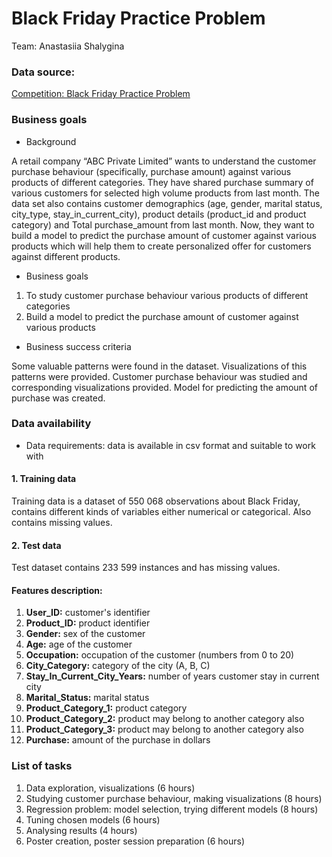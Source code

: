 # Black Friday Practice Problem

Team: Anastasiia Shalygina

### Data source:

[Competition: Black Friday Practice
Problem](https://datahack.analyticsvidhya.com/contest/black-friday/)

### Business goals

* Background 

A retail company “ABC Private Limited” wants to understand the
customer purchase behaviour (specifically, purchase amount) against various
products of different categories. They have shared purchase summary of various
customers for selected high volume products from last month. The data set also
contains customer demographics (age, gender, marital status, city_type,
stay_in_current_city), product details (product_id and product category) and
Total purchase_amount from last month. Now, they want to build a model to
predict the purchase amount of customer against various products which will help
them to create personalized offer for customers against different products.

* Business goals


1. To study customer purchase behaviour various products of
different categories
2. Build a model to predict the purchase amount of customer
against various products


* Business success criteria

Some valuable patterns
were found in the dataset. Visualizations of this patterns were provided.
Customer purchase behaviour was studied and corresponding visualizations
provided. Model for predicting the amount of purchase was created.

### Data availability

* Data requirements: data is available in csv format and suitable to work with

#### 1. Training data

Training data is a dataset of 550 068 observations about Black Friday, contains
different kinds of variables either numerical or categorical. Also contains
missing values.


#### 2. Test data

Test dataset contains 233 599 instances and has missing values.


#### Features description:

1. **<font>User_ID:</font>** customer's identifier
2. **<font>Product_ID:</font>** product identifier
3. **<font>Gender:</font>** sex of the customer
4. **<font>Age:</font>** age of the customer
5. **<font>Occupation:</font>** occupation of the customer (numbers from 0 to 20)
6. **<font>City_Category:</font>** category of the city (A, B, C)
7. **<font>Stay_In_Current_City_Years:</font>** number of years customer stay in current city
8. **<font>Marital_Status:</font>** marital status
9. **<font>Product_Category_1:</font>** product category
10. **<font>Product_Category_2:</font>** product may belong to another category also
11. **<font>Product_Category_3:</font>** product may belong to another category also
12. **<font>Purchase:</font>** amount of the purchase in dollars

### List of tasks

1. Data exploration, visualizations (6 hours)
2. Studying customer purchase
behaviour, making visualizations (8 hours)
3. Regression problem: model
selection, trying different models (8 hours)
4. Tuning chosen models (6 hours)
5. Analysing results (4 hours)
6. Poster creation, poster session preparation (6
hours)
